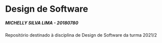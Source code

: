 # Design de Software
##### MICHELLY SILVA LIMA - 20180780
Repositório destinado à disciplina de Design de Software da turma 2021/2
